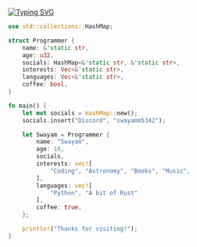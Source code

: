 <a href="https://git.io/typing-svg"><img src="https://readme-typing-svg.demolab.com?font=Fira+Code&pause=1000&width=435&lines=👋+Hi,+I+am+Swayam;⌨️+I+like+programming;🦀+Currently+learning+rust;🐍+And+Python;☕+I+like+coffee;I+am+from+India;🔭+I+am+self-taught;" alt="Typing SVG" /></a>

```rs
use std::collections::HashMap;

struct Programmer {
    name: &'static str,
    age: u32,
    socials: HashMap<&'static str, &'static str>,
    interests: Vec<&'static str>,
    languages: Vec<&'static str>,
    coffee: bool,
}

fn main() {
    let mut socials = HashMap::new();
    socials.insert("Discord", "swayamm5342");

    let Swayam = Programmer {
        name: "Swayam",
        age: 18,
        socials,
        interests: vec![
            "Coding", "Astronomy", "Books", "Music",
        ],
        languages: vec![
            "Python", "A bit of Rust"
        ],
        coffee: true,
    };

    println!("Thanks for visiting!");
}
```

